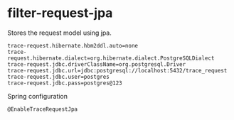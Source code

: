 # filter-request-jpa
Stores the request model using jpa.

    trace-request.hibernate.hbm2ddl.auto=none
    trace-request.hibernate.dialect=org.hibernate.dialect.PostgreSQLDialect
    trace-request.jdbc.driverClassName=org.postgresql.Driver
    trace-request.jdbc.url=jdbc:postgresql://localhost:5432/trace_request
    trace-request.jdbc.user=postgres
    trace-request.jdbc.pass=postgres@123
    
    
Spring configuration
    
    @EnableTraceRequestJpa